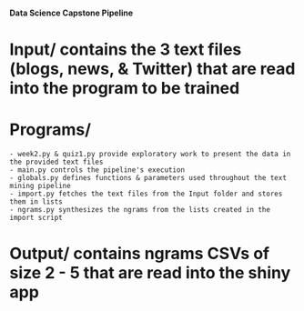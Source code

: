 #### Data Science Capstone Pipeline
# Input/ contains the 3 text files (blogs, news, & Twitter) that are read into the program to be trained  
# Programs/
    - week2.py & quiz1.py provide exploratory work to present the data in the provided text files
    - main.py controls the pipeline's execution
    - globals.py defines functions & parameters used throughout the text mining pipeline
    - import.py fetches the text files from the Input folder and stores them in lists
    - ngrams.py synthesizes the ngrams from the lists created in the import script 
# Output/ contains ngrams CSVs of size 2 - 5 that are read into the shiny app